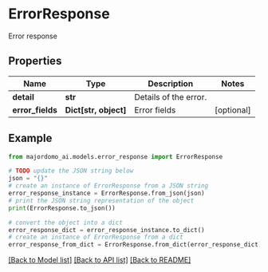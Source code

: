 # ErrorResponse

Error response

## Properties

Name | Type | Description | Notes
------------ | ------------- | ------------- | -------------
**detail** | **str** | Details of the error. | 
**error_fields** | **Dict[str, object]** | Error fields | [optional] 

## Example

```python
from majordomo_ai.models.error_response import ErrorResponse

# TODO update the JSON string below
json = "{}"
# create an instance of ErrorResponse from a JSON string
error_response_instance = ErrorResponse.from_json(json)
# print the JSON string representation of the object
print(ErrorResponse.to_json())

# convert the object into a dict
error_response_dict = error_response_instance.to_dict()
# create an instance of ErrorResponse from a dict
error_response_from_dict = ErrorResponse.from_dict(error_response_dict)
```
[[Back to Model list]](../README.md#documentation-for-models) [[Back to API list]](../README.md#documentation-for-api-endpoints) [[Back to README]](../README.md)


